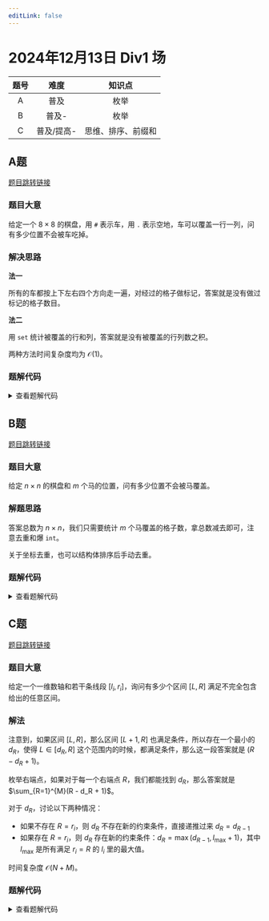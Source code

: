 ```yaml
---
editLink: false 
---
```

# 2024年12月13日 Div1 场

|     题号      |     难度      | 知识点 |
| :-----------: | :-----------: | :----: |
|       A       | 普及 | 枚举 |
|   B           |   普及-  |  枚举  |
| C             |   普及/提高-  |   思维、排序、前缀和   |

## A题

[题目跳转链接](http://106.55.247.18/p/2624)

### 题目大意

给定一个 $8 \times 8$ 的棋盘，用 `#` 表示车，用 `.` 表示空地，车可以覆盖一行一列，问有多少位置不会被车吃掉。


### 解决思路

**法一**

所有的车都按上下左右四个方向走一遍，对经过的格子做标记，答案就是没有做过标记的格子数目。

**法二**

用 `set` 统计被覆盖的行和列，答案就是没有被覆盖的行列数之积。


两种方法时间复杂度均为 $\mathcal{O}(1)$。

### 题解代码

<details>
  <summary>查看题解代码</summary>

::: code-group
```cpp[模拟]
#include <algorithm>
#include <cstdio>
#include <fstream>
#include <iostream>
#include <string>
#include <vector>

void solve() {
  std::vector<std::vector<int>> mp(10, std::vector<int>(10, 0));
  for (int i = 1; i <= 8; i++) {
    for (int j = 1; j <= 8; j++) {
      char x;
      std::cin >> x;
      if (x == '.')
        mp[i][j] = 0;
      else
        mp[i][j] = 20; // 车的标记和行走的标记不能一致，否则过不了样例3
    }
  }

  for (int i = 1; i <= 8; i++)
    for (int j = 1; j <= 8; j++)
      if (mp[i][j] == 20) {
        int p = i + 1;
        while (p <= 8) mp[p][j] = mp[p][j] == 20 ? 20 : 1, ++p;
        p = 1;
        while (p <= i - 1) mp[p][j] = mp[p][j] == 20 ? 20 : 1, ++p;
        p = j + 1;
        while (p <= 8) mp[i][p] = mp[i][p] == 20 ? 20 : 1, ++p;
        p = 1;
        while (p <= j - 1) mp[i][p] = mp[i][p] == 20 ? 20 : 1, ++p;
      }
  int ans = 0;
  for (int i = 1; i <= 8; i++)
    for (int j = 1; j <= 8; j++) ans += mp[i][j] == 0;
  std::cout << ans << '\n';
}

int main() {
  std::ios::sync_with_stdio(false);
  std::cin.tie(nullptr);

  int T = 1;
  // std::cin >> T;
  while (T--) solve();

  return 0;
}
```

```cpp[set]
#include <algorithm>
#include <cstdio>
#include <fstream>
#include <iostream>
#include <set>
#include <string>
#include <vector>
constexpr int N = 1e5 + 10;

void solve() {
  std::set<int> r, c;

  for (int i = 1; i <= 8; i++)
    for (int j = 1; j <= 8; j++) {
      char x;
      std::cin >> x;
      if (x == '#') r.insert(i), c.insert(j);
    }

  std::cout << (8 - r.size()) * (8 - c.size()) << '\n';
}

int main() {
  std::ios::sync_with_stdio(false);
  std::cin.tie(nullptr);

  int T = 1;
  // std::cin >> T;
  while (T--) solve();

  return 0;
}
````

:::
	
</details>

## B题

[题目跳转链接](http://106.55.247.18/p/2625)

### 题目大意

给定 $n \times n$ 的棋盘和 $m$ 个马的位置，问有多少位置不会被马覆盖。

### 解题思路

答案总数为 $n \times n$，我们只需要统计 $m$ 个马覆盖的格子数，拿总数减去即可，注意去重和爆 `int`。

关于坐标去重，也可以结构体排序后手动去重。

### 题解代码

<details>
  <summary>查看题解代码</summary>

:::code-group

```cpp[AC代码]
#include <algorithm>
#include <cstdio>
#include <fstream>
#include <iostream>
#include <set>
#include <string>
#include <vector>
#include <array>
constexpr int N = 1e5 + 10;

void solve() {
  int n, m;
  std::cin >> n >> m;

  std::array<int, 8> dx = {2, 1, -1, -2, -2, -1, 1, 2};
  std::array<int, 8> dy = {1, 2, 2, 1, -1, -2, -2, -1};
  std::set<std::array<int,2>> pos;

  long long ans = 1LL * n * n;
  for (int i = 1; i <= m; i++) {
    int x, y;
    std::cin >> x >> y;
    pos.insert({x, y});
    for (int j = 0; j < 8; j++) {
      int px = x + dx[j], py = y + dy[j];
      if (px >= 1 && px <= n && py >= 1 && py <= n) pos.insert({px, py});
    }
  }
  
  std::cout << ans - pos.size() << '\n';
}

int main() {
  std::ios::sync_with_stdio(false);
  std::cin.tie(nullptr);

  int T = 1;
  // std::cin >> T;
  while (T--) solve();

  return 0;
}

```

```cpp[结构体RE]
#include <algorithm>
#include <cstdio>
#include <fstream>
#include <iostream>
#include <set>
#include <string>
#include <vector>
#include <array>
constexpr int N = 1e5 + 10, M = 2E5;

struct Node {
  int x, y;
  bool operator < (const Node &T) const {
    if (x != T.x) return x < T.x;
    else return y < T.y;
  }
} pos[M*8];

void solve() {
  int n, m;
  std::cin >> n >> m;

  std::array<int, 8> dx = {2, 1, -1, -2, -2, -1, 1, 2};
  std::array<int, 8> dy = {1, 2, 2, 1, -1, -2, -2, -1};

  long long ans = 1LL * n * n;

  int cnt = 0;
  for (int i = 1; i <= m; i++) {
    int x, y;
    std::cin >> x >> y;
    pos[cnt++] = {x, y};
    for (int j = 0; j < 8; j++) {
      int px = x + dx[j], py = y + dy[j];
      if (px >= 1 && px <= n && py >= 1 && py <= n) pos[cnt++] = {px, py};
    }
  }
  
  std::sort(pos,  pos + cnt);
  for (int i = 1; i < cnt; i++) {
    if (pos[i-1].x != pos[i].x || pos[i-1].y != pos[i].y) {
      --ans;
    }
  }
  
  std::cout << ans - 1 << '\n';
}

int main() {
  std::ios::sync_with_stdio(false);
  std::cin.tie(nullptr);

  int T = 1;
  // std::cin >> T;
  while (T--) solve();

  return 0;
}
```

:::
</details>


## C题

[题目跳转链接](http://106.55.247.18/p/2626)

### 题目大意

给定一个一维数轴和若干条线段 $[l_i,r_i]$，询问有多少个区间 $[L,R]$ 满足不完全包含给出的任意区间。

### 解法

注意到，如果区间 $[L,R]$，那么区间 $[L + 1, R]$ 也满足条件，所以存在一个最小的 $d_R$，使得 $L \in [d_R, R]$ 这个范围内的时候，都满足条件，那么这一段答案就是 $(R - d_R + 1)$。

枚举右端点，如果对于每一个右端点 $R$，我们都能找到 $d_R$，那么答案就是 $\sum_{R=1}^{M}(R - d_R + 1)$。

对于 $d_R$，讨论以下两种情况：

- 如果不存在 $R = r_i$，则 $d_R$ 不存在新的约束条件，直接递推过来 $d_R=d_{R-1}$
- 如果存在 $R = r_i$，则 $d_R$ 存在新的约束条件：$d_R = \max(d_{R-1},l_{\max} + 1)$，其中 $l_{\max}$ 是所有满足 $r_i =R$ 的 $l_i$ 里的最大值。

时间复杂度 $\mathcal{O}(N+M)$。


###  题解代码

<details>
  <summary>查看题解代码</summary>

```cpp
#include <algorithm>
#include <array>
#include <cstdio>
#include <fstream>
#include <iostream>
#include <set>
#include <string>
#include <vector>
constexpr int N = 1e5 + 10;

void solve() {
  int n, m;
  std::cin >> n >> m;

  std::vector<int> a(m + 1, 1);

  for (int i = 1, l, r; i <= n; i++) {
    std::cin >> l >> r;
    a[r] = std::max(a[r], l + 1);
  }

  for (int i = 1; i <= m; i++)
    a[i] = std::max(a[i], a[i - 1]);
  long long ans = 0;
  for (int i = 1; i <= m; i++)
    ans += i - a[i] + 1;

  std::cout << ans << '\n';
}

int main() {
  std::ios::sync_with_stdio(false);
  std::cin.tie(nullptr);

  int T = 1;
  // std::cin >> T;
  while (T--)
    solve();

  return 0;
}

```
</details>